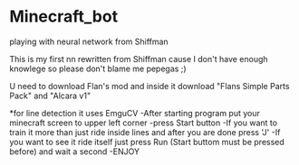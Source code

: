 # Minecraft_bot
playing with neural network from Shiffman

This is my first nn rewritten from Shiffman cause I don't have enough knowlege so please don't blame me pepegas ;)

U need to download Flan's mod and inside it download "Flans Simple Parts Pack" and "Alcara v1"

*for line detection it uses EmguCV
-After starting program put your minecraft screen to upper left corner
-press Start button
-If you want to train it more than just ride inside lines and after you are done press 'J'
-If you want to see it ride itself just press Run (Start buttom must be pressed before) and wait a second
-ENJOY 
